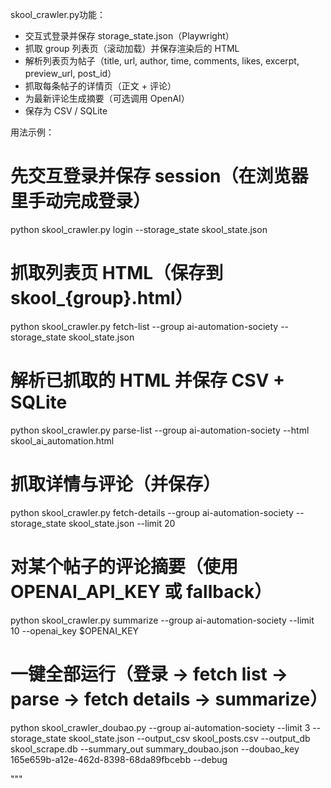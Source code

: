 skool_crawler.py功能：
- 交互式登录并保存 storage_state.json（Playwright）
- 抓取 group 列表页（滚动加载）并保存渲染后的 HTML
- 解析列表页为帖子（title, url, author, time, comments, likes, excerpt, preview_url, post_id）
- 抓取每条帖子的详情页（正文 + 评论）
- 为最新评论生成摘要（可选调用 OpenAI）
- 保存为 CSV / SQLite

用法示例：
# 先交互登录并保存 session（在浏览器里手动完成登录）
python skool_crawler.py login --storage_state skool_state.json

# 抓取列表页 HTML（保存到 skool_{group}.html）
python skool_crawler.py fetch-list --group ai-automation-society --storage_state skool_state.json

# 解析已抓取的 HTML 并保存 CSV + SQLite
python skool_crawler.py parse-list --group ai-automation-society --html skool_ai_automation.html

# 抓取详情与评论（并保存）
python skool_crawler.py fetch-details --group ai-automation-society --storage_state skool_state.json --limit 20

# 对某个帖子的评论摘要（使用 OPENAI_API_KEY 或 fallback）
python skool_crawler.py summarize --group ai-automation-society --limit 10 --openai_key $OPENAI_KEY

# 一键全部运行（登录 -> fetch list -> parse -> fetch details -> summarize）
python skool_crawler_doubao.py --group ai-automation-society --limit 3 --storage_state skool_state.json --output_csv skool_posts.csv --output_db skool_scrape.db --summary_out summary_doubao.json --doubao_key 165e659b-a12e-462d-8398-68da89fbcebb --debug

"""